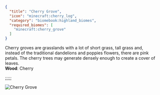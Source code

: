 ```json
{
  "title": "Cherry Grove",
  "icon": "minecraft:cherry_log",
  "category": "biomebook:highland_biomes",
  "required_biomes": [
    "minecraft:cherry_grove"
  ]
}
```

Cherry groves are grasslands with a lot of short grass, tall grass and, instead of the traditional dandelions and poppies flowers, there are pink petals. The cherry trees may generate densely enough to create a cover of leaves.\
**Wood**: Cherry

;;;;;

![Cherry Grove](biomebook:textures/gui/biomes/cherry_grove.png,fit)